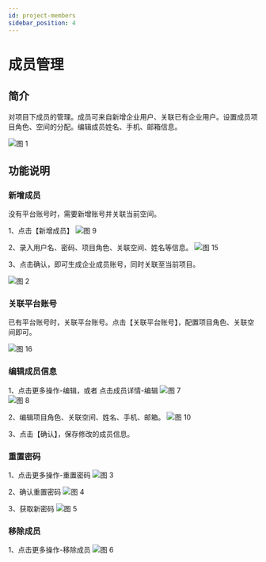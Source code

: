 ```yaml
---
id: project-members
sidebar_position: 4
---
```


# 成员管理

## 简介

对项目下成员的管理。成员可来自新增企业用户、关联已有企业用户。设置成员项目角色、空间的分配。编辑成员姓名、手机、邮箱信息。

![图 1](/img/portal-projectmembers_project-members.png)  

## 功能说明

### 新增成员

没有平台账号时，需要新增账号并关联当前空间。

1、点击【新增成员】
![图 9](/img/portal-new_project-members.png)  


2、录入用户名、密码、项目角色、关联空间、姓名等信息。
![图 15](/img/fe03da044c9f93ab6316e548097c1c8c1f53c6e1ba87644ac12577c0bacb5352.png)  

3、点击确认，即可生成企业成员账号，同时关联至当前项目。

![图 2](/img/portal-projectmember-created_project-members.png)  


### 关联平台账号
已有平台账号时，关联平台账号。点击【关联平台账号】，配置项目角色、关联空间即可。

![图 16](/img/34a8dd945f1452ebdf4b8858e31a9a2194f95cdb8adb681130465d0649366192.png)  

### 编辑成员信息
1、点击更多操作-编辑，或者 点击成员详情-编辑
![图 7](/img/memberinfo-edit1_project-members.png)  
![图 8](/img/memberinfo-edit2_project-members.png)  

2、编辑项目角色、关联空间、姓名、手机、邮箱。
![图 10](/img/edit_project-members.png) 

3、点击【确认】，保存修改的成员信息。

### 重置密码
1、点击更多操作-重置密码
![图 3](/img/portal-projectmember-resetpassowrd_project-members.png)  

2、确认重置密码
![图 4](/img/portal-resetpassword-comfrim_project-members.png)  

3、获取新密码
![图 5](/img/resetpoassword-getpassword_project-members.png)  


### 移除成员
1、点击更多操作-移除成员
![图 6](/img/movemember_project-members.png)  


